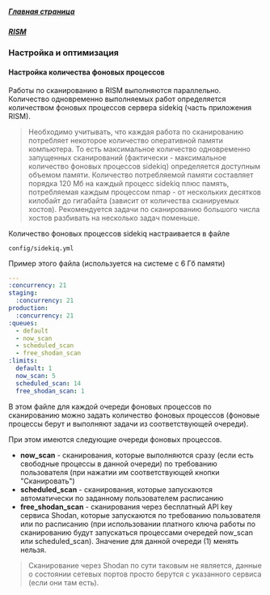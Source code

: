 ##### [Главная страница](../../index.md)
##### [RISM](../index.md)
### Настройка и оптимизация
#### Настройка количества фоновых процессов
Работы по сканированию в RISM выполняются параллельно.
Количество одновременно выполняемых работ определяется количеством фоновых процессов сервера sidekiq (часть приложения RISM).
> Необходимо учитывать, что каждая работа по сканированию потребляет некоторое количество оперативной памяти компьютера. То есть максимальное количество одновременно запущенных сканирований (фактически - максимальное количество фоновых процессов sidekiq) определяется доступным объемом памяти. Количество потребляемой памяти составляет порядка 120 Мб на каждый процесс sidekiq плюс память, потребляемая каждым процессом nmap - от нескольких десятков килобайт до гигабайта (зависит от количества сканируемых хостов). Рекомендуется задачи по сканированию большого числа хостов разбивать на несколько задач поменьше.

Количество фоновых процессов sidekiq настраивается в файле
```
config/sidekiq.yml
```
Пример этого файла (используется на системе с 6 Гб памяти)
```yml
---
:concurrency: 21
staging:
  :concurrency: 21
production:
  :concurrency: 21
:queues:
  - default
  - now_scan
  - scheduled_scan
  - free_shodan_scan
:limits:
  default: 1
  now_scan: 5
  scheduled_scan: 14
  free_shodan_scan: 1
```
В этом файле для каждой очереди фоновых процессов по сканированию можно задать количество фоновых процессов (фоновые процессы берут и выполняют задачи из соответствующей очереди).

При этом имеются следующие очереди фоновых процессов.
* **now_scan** - сканирования, которые выполняются сразу (если есть свободные процессы в данной очереди) по требованию пользователя (при нажатии им соответствующей кнопки "Сканировать")
* **scheduled_scan** - сканирования, которые запускаются автоматически по заданному пользователем расписанию
* **free_shodan_scan** - сканирования через бесплатный API key сервиса Shodan, которые запускаются по требованию пользователя или по расписанию (при использовании платного ключа работы по сканированию будут запускаться процессами очередей now_scan или scheduled_scan). Значение для данной очереди (1) менять нельзя.
> Сканирование через Shodan по сути таковым не является, данные о состоянии сетевых портов просто берутся с указанного сервиса (если они там есть).
